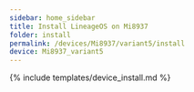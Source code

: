 ```yaml
---
sidebar: home_sidebar
title: Install LineageOS on Mi8937
folder: install
permalink: /devices/Mi8937/variant5/install
device: Mi8937_variant5
---
```

{% include templates/device_install.md %}
